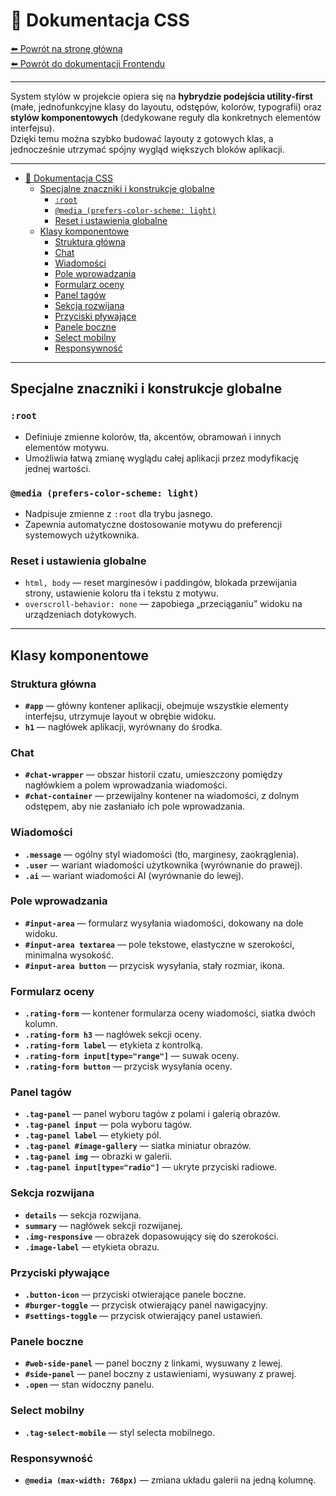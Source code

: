 # 🎨 Dokumentacja CSS

[⬅️ Powrót na stronę główną](../README.md)  
[⬅️ Powrót do dokumentacji Frontendu](../Frontend/main.md)

---
System stylów w projekcie opiera się na **hybrydzie podejścia utility‑first** (małe, jednofunkcyjne klasy do layoutu, odstępów, kolorów, typografii) oraz **stylów komponentowych** (dedykowane reguły dla konkretnych elementów interfejsu).  
Dzięki temu można szybko budować layouty z gotowych klas, a jednocześnie utrzymać spójny wygląd większych bloków aplikacji.

---

- [🎨 Dokumentacja CSS](#-dokumentacja-css)
  - [Specjalne znaczniki i konstrukcje globalne](#specjalne-znaczniki-i-konstrukcje-globalne)
    - [`:root`](#root)
    - [`@media (prefers-color-scheme: light)`](#media-prefers-color-scheme-light)
    - [Reset i ustawienia globalne](#reset-i-ustawienia-globalne)
  - [Klasy komponentowe](#klasy-komponentowe)
    - [Struktura główna](#struktura-główna)
    - [Chat](#chat)
    - [Wiadomości](#wiadomości)
    - [Pole wprowadzania](#pole-wprowadzania)
    - [Formularz oceny](#formularz-oceny)
    - [Panel tagów](#panel-tagów)
    - [Sekcja rozwijana](#sekcja-rozwijana)
    - [Przyciski pływające](#przyciski-pływające)
    - [Panele boczne](#panele-boczne)
    - [Select mobilny](#select-mobilny)
    - [Responsywność](#responsywność)

---

## Specjalne znaczniki i konstrukcje globalne

### `:root`
- Definiuje zmienne kolorów, tła, akcentów, obramowań i innych elementów motywu.
- Umożliwia łatwą zmianę wyglądu całej aplikacji przez modyfikację jednej wartości.

### `@media (prefers-color-scheme: light)`
- Nadpisuje zmienne z `:root` dla trybu jasnego.
- Zapewnia automatyczne dostosowanie motywu do preferencji systemowych użytkownika.

### Reset i ustawienia globalne
- `html, body` — reset marginesów i paddingów, blokada przewijania strony, ustawienie koloru tła i tekstu z motywu.
- `overscroll-behavior: none` — zapobiega „przeciąganiu” widoku na urządzeniach dotykowych.

---

## Klasy komponentowe

### Struktura główna
- **`#app`** — główny kontener aplikacji, obejmuje wszystkie elementy interfejsu, utrzymuje layout w obrębie widoku.
- **`h1`** — nagłówek aplikacji, wyrównany do środka.

### Chat
- **`#chat-wrapper`** — obszar historii czatu, umieszczony pomiędzy nagłówkiem a polem wprowadzania wiadomości.
- **`#chat-container`** — przewijalny kontener na wiadomości, z dolnym odstępem, aby nie zasłaniało ich pole wprowadzania.

### Wiadomości
- **`.message`** — ogólny styl wiadomości (tło, marginesy, zaokrąglenia).
- **`.user`** — wariant wiadomości użytkownika (wyrównanie do prawej).
- **`.ai`** — wariant wiadomości AI (wyrównanie do lewej).

### Pole wprowadzania
- **`#input-area`** — formularz wysyłania wiadomości, dokowany na dole widoku.
- **`#input-area textarea`** — pole tekstowe, elastyczne w szerokości, minimalna wysokość.
- **`#input-area button`** — przycisk wysyłania, stały rozmiar, ikona.

### Formularz oceny
- **`.rating-form`** — kontener formularza oceny wiadomości, siatka dwóch kolumn.
- **`.rating-form h3`** — nagłówek sekcji oceny.
- **`.rating-form label`** — etykieta z kontrolką.
- **`.rating-form input[type="range"]`** — suwak oceny.
- **`.rating-form button`** — przycisk wysyłania oceny.

### Panel tagów
- **`.tag-panel`** — panel wyboru tagów z polami i galerią obrazów.
- **`.tag-panel input`** — pola wyboru tagów.
- **`.tag-panel label`** — etykiety pól.
- **`.tag-panel #image-gallery`** — siatka miniatur obrazów.
- **`.tag-panel img`** — obrazki w galerii.
- **`.tag-panel input[type="radio"]`** — ukryte przyciski radiowe.

### Sekcja rozwijana
- **`details`** — sekcja rozwijana.
- **`summary`** — nagłówek sekcji rozwijanej.
- **`.img-responsive`** — obrazek dopasowujący się do szerokości.
- **`.image-label`** — etykieta obrazu.

### Przyciski pływające
- **`.button-icon`** — przyciski otwierające panele boczne.
- **`#burger-toggle`** — przycisk otwierający panel nawigacyjny.
- **`#settings-toggle`** — przycisk otwierający panel ustawień.

### Panele boczne
- **`#web-side-panel`** — panel boczny z linkami, wysuwany z lewej.
- **`#side-panel`** — panel boczny z ustawieniami, wysuwany z prawej.
- **`.open`** — stan widoczny panelu.

### Select mobilny
- **`.tag-select-mobile`** — styl selecta mobilnego.

### Responsywność
- **`@media (max-width: 768px)`** — zmiana układu galerii na jedną kolumnę.

